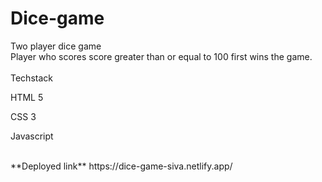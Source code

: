 # Dice-game
Two player dice game
</br>
Player who scores score greater than or equal to 100 first wins the game.
</br>
</br>
Techstack
<p>HTML 5</p>
<p>CSS 3</p>
<p>Javascript</P>

</br>
**Deployed link**
https://dice-game-siva.netlify.app/


